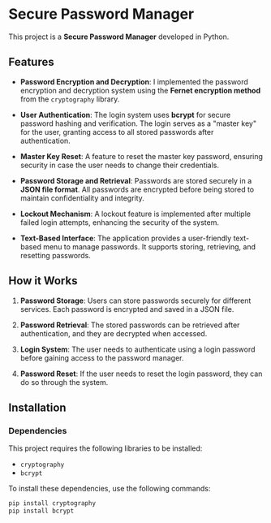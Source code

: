 # Secure Password Manager

This project is a **Secure Password Manager** developed in Python.

## Features

- **Password Encryption and Decryption**: I implemented the password encryption and decryption system using the **Fernet encryption method** from the `cryptography` library.
  
- **User Authentication**: The login system uses **bcrypt** for secure password hashing and verification. The login serves as a "master key" for the user, granting access to all stored passwords after authentication.

- **Master Key Reset**: A feature to reset the master key password, ensuring security in case the user needs to change their credentials.

- **Password Storage and Retrieval**: Passwords are stored securely in a **JSON file format**. All passwords are encrypted before being stored to maintain confidentiality and integrity.

- **Lockout Mechanism**: A lockout feature is implemented after multiple failed login attempts, enhancing the security of the system.

- **Text-Based Interface**: The application provides a user-friendly text-based menu to manage passwords. It supports storing, retrieving, and resetting passwords.

## How it Works

1. **Password Storage**: Users can store passwords securely for different services. Each password is encrypted and saved in a JSON file.

2. **Password Retrieval**: The stored passwords can be retrieved after authentication, and they are decrypted when accessed.

3. **Login System**: The user needs to authenticate using a login password before gaining access to the password manager.

4. **Password Reset**: If the user needs to reset the login password, they can do so through the system.

## Installation

### Dependencies

This project requires the following libraries to be installed:

- `cryptography`
- `bcrypt`

To install these dependencies, use the following commands:

```bash
pip install cryptography
pip install bcrypt
